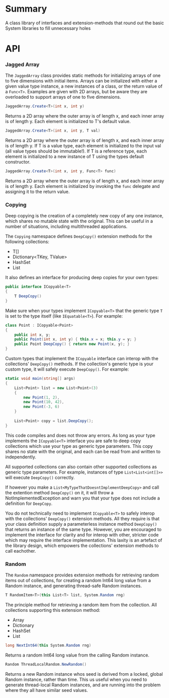 # Summary
A class library of interfaces and 
extension-methods that round out
the basic System libraries to fill
unnecessary holes

# API
### Jagged Array
The `JaggedArray` class provides
static methods for initializing
arrays of one to five dimensions with initial items.
Arrays can be initialized
with either a given value type instance, 
a new instances of a class,
or the return value of a `Func<T>`.
Examples are given with
2D arrays, but be aware they
are overloaded to support arrays
of one to five dimensions.
```c#
JaggedArray.Create<T>(int x, int y)
```
Returns a 2D array where the outer
array is of length x, and each inner
array is of length y.
Each element is initialized to T's
default value.
```c#
JaggedArray.Create<T>(int x, int y, T val)
```
Returns a 2D array where the outer
array is of length x, and each inner
array is of length y.
If T is a value type, each element
is initialized to the input val (all value types should be immutable!). 
If T is a reference type, each element
is initialized to a new instance
of T using the types default constructor.
```c#
JaggedArray.Create<T>(int x, int y, Func<T> func)
```
Returns a 2D array where the outer
array is of length x, and each inner
array is of length y.
Each element is initialized by
invoking the `func` delegate
and assigning it to the return value.

### Copying
Deep copying is the creation of
a completely new copy of any one instance,
which shares no mutable state with
the original. This can be useful
in a number of situations, including
multithreaded applications.

The `Copying` namespace defines
`DeepCopy()` extension methods for the
following collections:
* T[]
* Dictionary<TKey, TValue>
* HashSet<T>
* List<T>

It also defines an interface
for producing deep copies
for your own types:

```c#
public interface ICopyable<T>
{
    T DeepCopy()
}
```

Make sure when your types implement
`ICopyable<T>` that the generic type `T`
is set to the type itself (like
`IEquatable<T>`). For example:

```c#
class Point : ICopyable<Point>
{
    public int x, y;
    public Point(int x, int y) { this.x = x; this.y = y; }
    public Point DeepCopy() { return new Point(x, y); }
}
```

Custom types that implement the `ICopyable`
interface can interop with the 
collections' `DeepCopy()` methods.
If the collection's generic type is
your custom type, it will safely execute
`DeepCopy()`. For example:

```c#
static void main(string[] args)
{
    List<Point> list = new List<Point>(3)
    {
        new Point(1, 2),
        new Point(10, 42),
        new Point(-3, 6)
    }
    
    List<Point> copy = list.DeepCopy();
}
```
This code compiles and does not throw any errors.
As long as your type implements the `ICopyable<T>`
interface you are safe to deep copy collections
which use your type as generic type parameters.
This copy shares no state with the original,
and each can be read from and written to independently.

All supported collections can also
contain other supported collections
as generic type parameters. For example, instances of type
`List<List<int[]>>` will execute `DeepCopy()`
correctly.

If however you make a
`List<MyTypeThatDoesntImplementDeepCopy>` and call the extention method `DeepCopy()` on it,
it will throw a NotImplementedException
and warn you that your type does not
include a definition for `DeepCopy`.

You do not technically need to implement `ICopyable<T>`
to safely interop with the collections' `DeepCopy()` extension methods.
All they require is that your class definition supply a parameterless
instance method `DeepCopy()` that
returns an instance of the same type.
However, you are encouraged to implement
the interface for clarity and for
interop with other, stricter code which
may require the interface implementation.
This laxity is an artefact of the library design,
which empowers the collections' extension
methods to call eachother.

### Random
The `Random` namespace provides
extension methods for retrieving
random items out of collections,
for creating a random Int64 long
value from a Random instance, and
generating thread-safe Random
instances.
```c#
T RandomItem<T>(this List<T> list, System.Random rng)
```
The principle method for retrieving
a random item from the collection.
All collections supporting
this extension method:
* Array
* Dictionary
* HashSet
* List<T>
```c#
long NextInt64(this System.Random rng)
```
Returns a random Int64 long value
from the calling Random instance.
```c#
Random ThreadLocalRandom.NewRandom()
```
Returns a new Random instance whos
seed is derived from a locked, global
Random instance, rather than time. 
This us useful when you need to generate
thread-local Random instances, and are
running into the problem where
they all have similar seed values.
